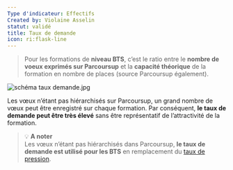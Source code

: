 ```yaml
---
Type d'indicateur: Effectifs
Created by: Violaine Asselin
statut: validé
title: Taux de demande
icon: ri:flask-line
---
```


> Pour les formations de **niveau BTS**, c’est le ratio entre le **nombre de voeux exprimés sur Parcoursup** et la **capacité théorique** de la formation en nombre de places (source Parcoursup également).

![schéma taux demande.jpg](glossaire/schema_taux_demande.jpg)

Les vœux n’étant pas hiérarchisés sur Parcoursup, un grand nombre de vœux peut être enregistré sur chaque formation. Par conséquent, **le taux de demande peut être très élevé** sans être représentatif de l’attractivité de la formation.


>💡 **A noter**  
>Les vœux n’étant pas hiérarchisés dans Parcoursup, **le taux de demande est utilisé pour les BTS** en remplacement du [taux de pression](taux-de-pression).
